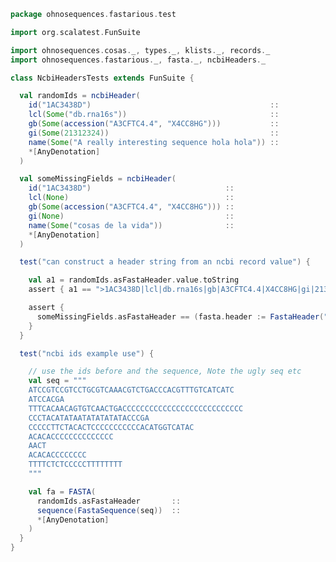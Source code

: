 
```scala
package ohnosequences.fastarious.test

import org.scalatest.FunSuite

import ohnosequences.cosas._, types._, klists._, records._
import ohnosequences.fastarious._, fasta._, ncbiHeaders._

class NcbiHeadersTests extends FunSuite {

  val randomIds = ncbiHeader(
    id("1AC3438D")                                        ::
    lcl(Some("db.rna16s"))                                ::
    gb(Some(accession("A3CFTC4.4", "X4CC8HG")))           ::
    gi(Some(21312324))                                    ::
    name(Some("A really interesting sequence hola hola")) ::
    *[AnyDenotation]
  )

  val someMissingFields = ncbiHeader(
    id("1AC3438D")                              ::
    lcl(None)                                   ::
    gb(Some(accession("A3CFTC4.4", "X4CC8HG"))) ::
    gi(None)                                    ::
    name(Some("cosas de la vida"))              ::
    *[AnyDenotation]
  )

  test("can construct a header string from an ncbi record value") {

    val a1 = randomIds.asFastaHeader.value.toString
    assert { a1 == ">1AC3438D|lcl|db.rna16s|gb|A3CFTC4.4|X4CC8HG|gi|21312324 A really interesting sequence hola hola" }

    assert {
      someMissingFields.asFastaHeader == (fasta.header := FastaHeader("1AC3438D|gb|A3CFTC4.4|X4CC8HG cosas de la vida"))
    }
  }

  test("ncbi ids example use") {

    // use the ids before and the sequence, Note the ugly seq etc
    val seq = """
    ATCCGTCCGTCCTGCGTCAAACGTCTGACCCACGTTTGTCATCATC
    ATCCACGA
    TTTCACAACAGTGTCAACTGACCCCCCCCCCCCCCCCCCCCCCCCCCC
    CCCTACATATAATATATATATACCCGA
    CCCCCTTCTACACTCCCCCCCCCCCACATGGTCATAC
    ACACACCCCCCCCCCCCCC
    AACT
    ACACACCCCCCCC
    TTTTCTCTCCCCCTTTTTTTT
    """

    val fa = FASTA(
      randomIds.asFastaHeader       ::
      sequence(FastaSequence(seq))  ::
      *[AnyDenotation]
    )
  }
}

```




[main/scala/fasta.scala]: ../../main/scala/fasta.scala.md
[main/scala/fastq.scala]: ../../main/scala/fastq.scala.md
[main/scala/ncbiHeaders.scala]: ../../main/scala/ncbiHeaders.scala.md
[main/scala/utils.scala]: ../../main/scala/utils.scala.md
[test/scala/FastaTests.scala]: FastaTests.scala.md
[test/scala/FastqTests.scala]: FastqTests.scala.md
[test/scala/NcbiHeadersTests.scala]: NcbiHeadersTests.scala.md
